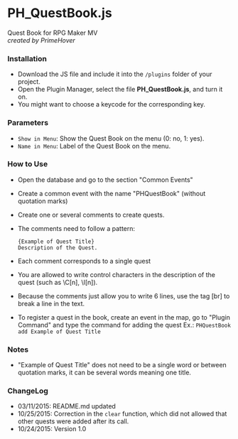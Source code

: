 # PH_QuestBook.js
Quest Book for RPG Maker MV  
*created by PrimeHover*

### Installation
* Download the JS file and include it into the ```/plugins``` folder of your project.
* Open the Plugin Manager, select the file **PH_QuestBook.js**, and turn it on.
* You might want to choose a keycode for the corresponding key.

### Parameters
* ``Show in Menu``:  Show the Quest Book on the menu (0: no, 1: yes).
* ``Name in Menu``: Label of the Quest Book on the menu.

### How to Use
* Open the database and go to the section "Common Events"
* Create a common event with the name "PHQuestBook" (without quotation marks)
* Create one or several comments to create quests.
* The comments need to follow a pattern:

    ``{Example of Quest Title}``  
    ``Description of the Quest.``

* Each comment corresponds to a single quest
* You are allowed to write control characters in the description of the quest (such as \C[n], \I[n]).
* Because the comments just allow you to write 6 lines, use the tag [br] to break a line in the text.
* To register a quest in the book, create an event in the map, go to "Plugin Command" and type the command for adding the quest
    Ex.: ``PHQuestBook add Example of Quest Title``

### Notes

* "Example of Quest Title" does not need to be a single word or between quotation marks, it can be several words meaning one title.

### ChangeLog

* 03/11/2015: README.md updated
* 10/25/2015: Correction in the ``clear`` function, which did not allowed that other quests were added after its call.
* 10/24/2015: Version 1.0